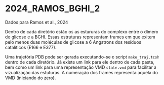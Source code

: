 # 2024_RAMOS_BGHI_2

Dados para Ramos et al., 2024

Dentro de cada diretório estão os as estururas do complexo entre o dímero de glicose e a BGHI. Essas estruturas representam frames em que exitem 
pelo menos duas moléculas de glicose a 6 Angstrons dos resíduos catalíticos (E166 e E377).

Uma trajetória PDB pode ser gerada executando-se o script `make_traj.tcsh` dentro de cada diretório. Já existe um link para ele dentro de cada pasta, bem como um link para
uma representação VMD `state.vmd` para facilitar a vizualização das estuturas. A numeração dos frames representa aquela do VMD (iniciando do zero).

